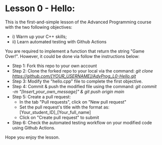 # Lesson 0 - Hello:
This is the first-and-simple lesson of the Advanced Programming course with the two following objectives: 
* i) Warm up your C++ skills; 
* ii) Learn automated testing with Github Actions

You are required to implement a function that return the string "Game Over!". 
However, it could be done via follow the instructions below:
* Step 1: Fork this repo to your own account
* Step 2: Clone the forked repo to your local via the command: *git clone https://github.com/[YOUR_USERNAME]/AdvProg_L0-Hello.git*
* Step 3: Modify the "hello.cpp" file to complete the first objective. 
* Step 4: Commit & push the modified file using the command: *git commit -m "[Insert_your_own_message]" & git push origin main*
* Step 5: Create a pull request:
  - In the tab "Pull requests", click on "New pull request"
  - Set the pull request's title with the format as: [Your_student_ID]_[Your_full_name]
  - Click on "Create pull request" to submit
* Step 6: Check the automated testing workflow on your modified code using Github Actions. 

Hope you enjoy the lesson. 
